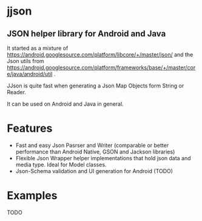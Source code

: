 jjson
=====

JSON helper library for Android and Java
--

It started as a mixture of https://android.googlesource.com/platform/libcore/+/master/json/ and the Json utils from https://android.googlesource.com/platform/frameworks/base/+/master/core/java/android/util .

JJson is quite fast when generating a Json Map Objects form String or Reader.

It can be used on Android and Java in general.

Features
==
- Fast and easy Json Pasrser and Writer (comparable or better performance than Android Native, GSON and Jackson libraries)
- Flexible Json Wrapper helper implementations that hold json data and media type. Ideal for Model classes.
- Json-Schema validation and UI generation for Android (TODO)

Examples
==
TODO



